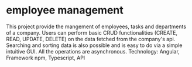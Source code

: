 # employee management
 This project provide the mangement of employees, tasks and departments of a company. Users can perform basic CRUD functionalities (CREATE, READ, UPDATE, DELETE) on the data fetched from the company's api. Searching and sorting data  is also possible and is easy to do via a simple intuitive GUI. All the operations are asynchronous. Technology: Angular, Framework npm, Typescript, API
